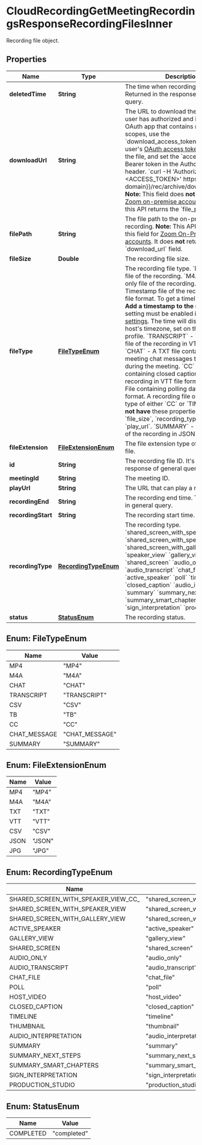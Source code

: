 

# CloudRecordingGetMeetingRecordingsResponseRecordingFilesInner

Recording file object.

## Properties

| Name | Type | Description | Notes |
|------------ | ------------- | ------------- | -------------|
|**deletedTime** | **String** | The time when recording was deleted. Returned in the response only for trash query. |  [optional] |
|**downloadUrl** | **String** | The URL to download the recording.   If a user has authorized and installed your OAuth app that contains recording scopes, use the &#x60;download_access_token&#x60; or the the user&#39;s [OAuth access token](https://developers.zoom.us/docs/integrations/oauth/) to download the file, and set the &#x60;access_token&#x60; as a Bearer token in the Authorization header.  &#x60;curl -H &#39;Authorization: Bearer &lt;ACCESS_TOKEN&gt;&#39; https://{{base-domain}}/rec/archive/download/xyz&#x60;.  **Note:** This field does **not** return for [Zoom on-premise accounts](https://support.zoom.us/hc/en-us/articles/360034064852-Zoom-On-Premise-Deployment). Instead, this API returns the &#x60;file_path&#x60; field. |  [optional] |
|**filePath** | **String** | The file path to the on-premise account recording.   **Note:** This API only returns this field for [Zoom On-Premise accounts](https://support.zoom.us/hc/en-us/articles/360034064852-Zoom-On-Premise-Deployment). It does **not** return the &#x60;download_url&#x60; field. |  [optional] |
|**fileSize** | **Double** | The recording file size. |  [optional] |
|**fileType** | [**FileTypeEnum**](#FileTypeEnum) | The recording file type.    &#x60;MP4&#x60; - Video file of the recording.    &#x60;M4A&#x60; - Audio-only file of the recording.    &#x60;TIMELINE&#x60; - Timestamp file of the recording in JSON file format. To get a timeline file, the **Add a timestamp to the recording** setting must be enabled in the [recording settings](https://support.zoom.us/hc/en-us/articles/203741855-Cloud-recording#h_3f14c3a4-d16b-4a3c-bbe5-ef7d24500048). The time will display in the host&#39;s timezone, set on their Zoom profile.      &#x60;TRANSCRIPT&#x60; - Transcription file of the recording in VTT format.     &#x60;CHAT&#x60; - A TXT file containing in-meeting chat messages that were sent during the meeting.    &#x60;CC&#x60; - File containing closed captions of the recording in VTT file format.    &#x60;CSV&#x60; - File containing polling data in csv format.          A recording file object with file type of either &#x60;CC&#x60; or &#x60;TIMELINE&#x60; **does not have** these properties.      &#x60;id&#x60;, &#x60;status&#x60;, &#x60;file_size&#x60;, &#x60;recording_type&#x60;, and &#x60;play_url&#x60;.    &#x60;SUMMARY&#x60; - Summary file of the recording in JSON file format. |  [optional] |
|**fileExtension** | [**FileExtensionEnum**](#FileExtensionEnum) | The file extension type of the recording file. |  [optional] |
|**id** | **String** | The recording file ID. It&#39;s included in the response of general query. |  [optional] |
|**meetingId** | **String** | The meeting ID.  |  [optional] |
|**playUrl** | **String** | The URL that can play a recording file. |  [optional] |
|**recordingEnd** | **String** | The recording end time. The response is in general query. |  [optional] |
|**recordingStart** | **String** | The recording start time. |  [optional] |
|**recordingType** | [**RecordingTypeEnum**](#RecordingTypeEnum) | The recording type.    &#x60;shared_screen_with_speaker_view(CC)&#x60;    &#x60;shared_screen_with_speaker_view&#x60;    &#x60;shared_screen_with_gallery_view&#x60;    &#x60;speaker_view&#x60;    &#x60;gallery_view&#x60;    &#x60;shared_screen&#x60;    &#x60;audio_only&#x60;    &#x60;audio_transcript&#x60;    &#x60;chat_file&#x60;    &#x60;active_speaker&#x60;    &#x60;poll&#x60;    &#x60;timeline&#x60;    &#x60;closed_caption&#x60;    &#x60;audio_interpretation&#x60;    &#x60;summary&#x60;    &#x60;summary_next_steps&#x60;    &#x60;summary_smart_chapters&#x60;    &#x60;sign_interpretation&#x60;    &#x60;production_studio&#x60; |  [optional] |
|**status** | [**StatusEnum**](#StatusEnum) | The recording status. |  [optional] |



## Enum: FileTypeEnum

| Name | Value |
|---- | -----|
| MP4 | &quot;MP4&quot; |
| M4A | &quot;M4A&quot; |
| CHAT | &quot;CHAT&quot; |
| TRANSCRIPT | &quot;TRANSCRIPT&quot; |
| CSV | &quot;CSV&quot; |
| TB | &quot;TB&quot; |
| CC | &quot;CC&quot; |
| CHAT_MESSAGE | &quot;CHAT_MESSAGE&quot; |
| SUMMARY | &quot;SUMMARY&quot; |



## Enum: FileExtensionEnum

| Name | Value |
|---- | -----|
| MP4 | &quot;MP4&quot; |
| M4A | &quot;M4A&quot; |
| TXT | &quot;TXT&quot; |
| VTT | &quot;VTT&quot; |
| CSV | &quot;CSV&quot; |
| JSON | &quot;JSON&quot; |
| JPG | &quot;JPG&quot; |



## Enum: RecordingTypeEnum

| Name | Value |
|---- | -----|
| SHARED_SCREEN_WITH_SPEAKER_VIEW_CC_ | &quot;shared_screen_with_speaker_view(CC)&quot; |
| SHARED_SCREEN_WITH_SPEAKER_VIEW | &quot;shared_screen_with_speaker_view&quot; |
| SHARED_SCREEN_WITH_GALLERY_VIEW | &quot;shared_screen_with_gallery_view&quot; |
| ACTIVE_SPEAKER | &quot;active_speaker&quot; |
| GALLERY_VIEW | &quot;gallery_view&quot; |
| SHARED_SCREEN | &quot;shared_screen&quot; |
| AUDIO_ONLY | &quot;audio_only&quot; |
| AUDIO_TRANSCRIPT | &quot;audio_transcript&quot; |
| CHAT_FILE | &quot;chat_file&quot; |
| POLL | &quot;poll&quot; |
| HOST_VIDEO | &quot;host_video&quot; |
| CLOSED_CAPTION | &quot;closed_caption&quot; |
| TIMELINE | &quot;timeline&quot; |
| THUMBNAIL | &quot;thumbnail&quot; |
| AUDIO_INTERPRETATION | &quot;audio_interpretation&quot; |
| SUMMARY | &quot;summary&quot; |
| SUMMARY_NEXT_STEPS | &quot;summary_next_steps&quot; |
| SUMMARY_SMART_CHAPTERS | &quot;summary_smart_chapters&quot; |
| SIGN_INTERPRETATION | &quot;sign_interpretation&quot; |
| PRODUCTION_STUDIO | &quot;production_studio&quot; |



## Enum: StatusEnum

| Name | Value |
|---- | -----|
| COMPLETED | &quot;completed&quot; |




